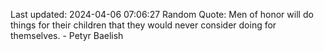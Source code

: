 Last updated: 2024-04-06 07:06:27
Random Quote: Men of honor will do things for their children that they would never consider doing for themselves.  -  Petyr Baelish